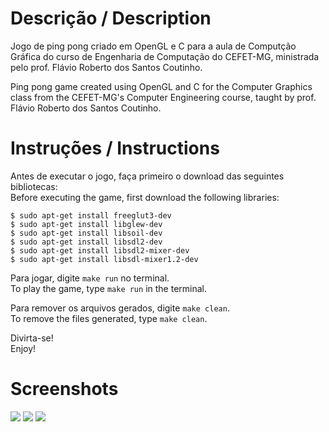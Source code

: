 # Descrição / Description
Jogo de ping pong criado em OpenGL e C para a aula de Computção Gráfica do curso de Engenharia de Computação do CEFET-MG, ministrada pelo prof. Flávio Roberto dos Santos Coutinho.

Ping pong game created using OpenGL and C for the Computer Graphics class from the CEFET-MG's Computer Engineering course, taught by prof. Flávio Roberto dos Santos Coutinho.

# Instruções / Instructions
Antes de executar o jogo, faça primeiro o download das seguintes bibliotecas:<br>
Before executing the game, first download the following libraries:
```
$ sudo apt-get install freeglut3-dev
$ sudo apt-get install libglew-dev
$ sudo apt-get install libsoil-dev
$ sudo apt-get install libsdl2-dev
$ sudo apt-get install libsdl2-mixer-dev
$ sudo apt-get install libsdl-mixer1.2-dev
```
Para jogar, digite `make run` no terminal.<br>
To play the game, type `make run` in the terminal.

Para remover os arquivos gerados, digite `make clean`.<br>
To remove the files generated, type `make clean`.

Divirta-se!<br>
Enjoy!

# Screenshots
![](https://github.com/ahset/cg-tp1/blob/master/images/Screenshot%20from%202019-09-22%2015-58-35.png?raw=true)
![](https://github.com/ahset/cg-tp1/blob/master/images/Screenshot%20from%202019-09-22%2019-12-55.png?raw=true)
![](https://github.com/ahset/cg-tp1/blob/master/images/Screenshot%20from%202019-09-22%2016-02-35.png?raw=true)
